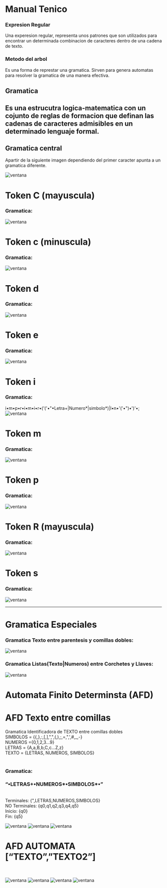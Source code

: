 # Manual Tenico

### Expresion Regular
Una experesion regular, representa unos patrones que son utilizados para encontrar un determinada combinacion de caracteres dentro de una cadena de texto.

### Metodo del arbol
Es una forma de represtar una gramatica. Sirven para genera automatas para resolver la gramatica de una manera efectiva.

## Gramatica
Es una estrucutra logica-matematica con un cojunto de reglas de formacion que definan las cadenas de caracteres admisibles en un determinado lenguaje formal.
---
## Gramatica central
Apartir de la siguiente imagen dependiendo del primer caracter apunta a un gramatica diferente.


![ventana](/1_Arbol_JFLAP/Arbol_1_Central.PNG)

# Token C (mayuscula)
### Gramatica:
![ventana](/1_Arbol_JFLAP/Arbol_Letra_C.png)

# Token c (minuscula)
### Gramatica:
![ventana](/1_Arbol_JFLAP/Arbol_Letra_c2.png)

# Token d 
### Gramatica:
![ventana](/1_Arbol_JFLAP/Arbol_Letra_d.PNG)

# Token e
### Gramatica:
![ventana](/1_Arbol_JFLAP/Arbol_Letra_e.png)

# Token i
### Gramatica:
i•m•p•r•i•m•i•r•('('•"•Letra+|Numero*|simbolo*)|l•n•'('•")•')'•;
![ventana](/1_Arbol_JFLAP/Arbol_Letra_i.PNG)

# Token m
### Gramatica:
![ventana](/1_Arbol_JFLAP/Arbol_Letra_m.PNG)

# Token p
### Gramatica:
![ventana](/1_Arbol_JFLAP/Arbol_Letra_p.PNG)

# Token R (mayuscula)
### Gramatica:
![ventana](/1_Arbol_JFLAP/Arbol_Letra_R.png)

# Token s
### Gramatica:
![ventana](/1_Arbol_JFLAP/Arbol_Letra_s.png)

---
# Gramatica Especiales
### Gramatica Texto entre parentesis y comillas dobles:
![ventana](/1_Arbol_JFLAP/Gramatica_Especial_Textoentreparentesisycomillas.PNG)

### Gramatica Listas(Texto|Numeros) entre Corchetes y Llaves:
![ventana](/1_Arbol_JFLAP/Gramatica_R.png)

# Automata Finito Determinsta (AFD)
# AFD Texto entre comillas

Gramatica Identificadora de TEXTO entre comillas dobles<br>
SIMBOLOS = {{,},:,[,],",",(,),;,=,",',#,_,-}<br>
NUMEROS ={0,1,2,3...9}<br>
LETRAS = {A,a,B,b,C,c...Z,z}<br>
TEXTO = {LETRAS, NUMEROS, SIMBOLOS}<br>
<br>
### Gramatica:<br>
###  “•LETRAS+•NUMEROS*•SIMBOLOS*•”
<br>
Terminales: {",LETRAS,NUMEROS,SIMBOLOS}<br>
NO Terminales: {q0,q1,q2,q3,q4,q5}<br>
Inicio: {q0}<br>
Fin: {q5}<br>

![ventana](/1_Arbol_JFLAP/Automata_Finito_Determinista_TEXTO_ARBOL.PNG)
![ventana](/1_Arbol_JFLAP/Automata_Finito_Determinista_TEXTO_TABLA.PNG)
![ventana](/1_Arbol_JFLAP/Automata_Finito_Determinista_TEXTO_GRAFICA.PNG)

# AFD AUTOMATA [“TEXTO”,”TEXTO2”] 

<br>

![ventana](/1_Arbol_JFLAP/AFD_2.PNG)
![ventana](/1_Arbol_JFLAP/AFD_2_grafica.PNG)
![ventana](/1_Arbol_JFLAP/AFD_2_tablas.PNG)
![ventana](/1_Arbol_JFLAP/AFD_2_AFD.PNG)
